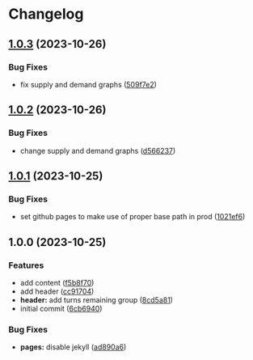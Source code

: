 # Changelog

## [1.0.3](https://github.com/gyoge0/market-malarkey/compare/v1.0.2...v1.0.3) (2023-10-26)


### Bug Fixes

* fix supply and demand graphs ([509f7e2](https://github.com/gyoge0/market-malarkey/commit/509f7e2829a461f0d491d16f6fdecdacc1fec2bf))

## [1.0.2](https://github.com/gyoge0/market-malarkey/compare/v1.0.1...v1.0.2) (2023-10-26)


### Bug Fixes

* change supply and demand graphs ([d566237](https://github.com/gyoge0/market-malarkey/commit/d5662378225ebdd62457a9bfa6388ec640188837))

## [1.0.1](https://github.com/gyoge0/market-malarkey/compare/v1.0.0...v1.0.1) (2023-10-25)


### Bug Fixes

* set github pages to make use of proper base path in prod ([1021ef6](https://github.com/gyoge0/market-malarkey/commit/1021ef6660472d662ffbb1ea5312ece92fe7f459))

## 1.0.0 (2023-10-25)


### Features

* add content ([f5b8f70](https://github.com/gyoge0/market-malarkey/commit/f5b8f70126928f9af2d9e15fd9b253d0a8229d3e))
* add header ([cc91704](https://github.com/gyoge0/market-malarkey/commit/cc917042a05a022107b656f8d1479275f3dbede5))
* **header:** add turns remaining group ([8cd5a81](https://github.com/gyoge0/market-malarkey/commit/8cd5a81d846472db66c3166242d7bb896df4f944))
* initial commit ([6cb6940](https://github.com/gyoge0/market-malarkey/commit/6cb6940f7cdff61a102030730362a44925346e4f))


### Bug Fixes

* **pages:** disable jekyll ([ad890a6](https://github.com/gyoge0/market-malarkey/commit/ad890a6b8bf7b7cbd4afbe4a7f0af37fc2ce6c6f))
